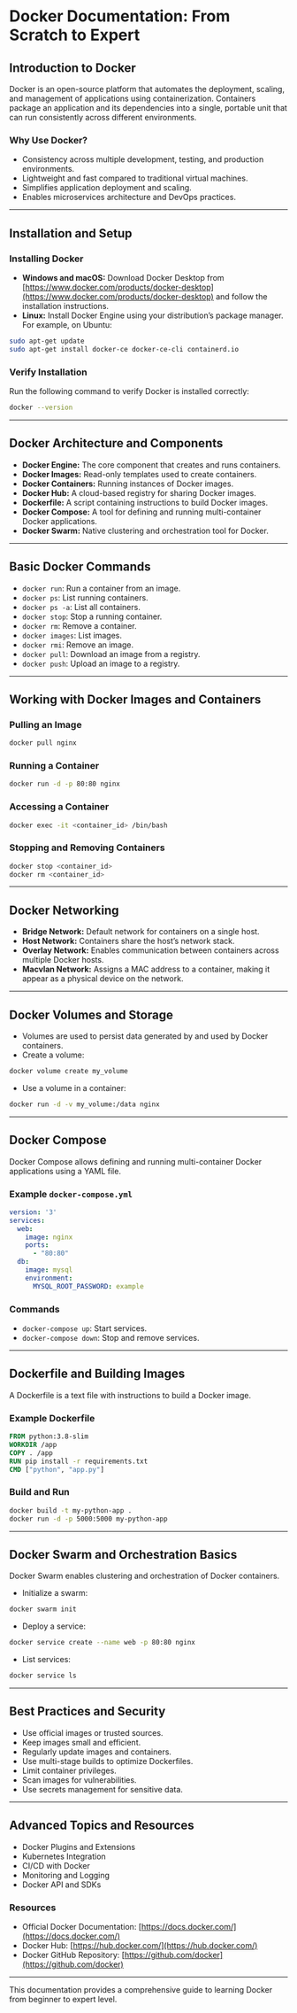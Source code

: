 # Docker Documentation: From Scratch to Expert

## Introduction to Docker

Docker is an open-source platform that automates the deployment, scaling, and management of applications using containerization. Containers package an application and its dependencies into a single, portable unit that can run consistently across different environments.

### Why Use Docker?

- Consistency across multiple development, testing, and production environments.
- Lightweight and fast compared to traditional virtual machines.
- Simplifies application deployment and scaling.
- Enables microservices architecture and DevOps practices.

---

## Installation and Setup

### Installing Docker

- **Windows and macOS:** Download Docker Desktop from [https://www.docker.com/products/docker-desktop](https://www.docker.com/products/docker-desktop) and follow the installation instructions.
- **Linux:** Install Docker Engine using your distribution’s package manager. For example, on Ubuntu:

```bash
sudo apt-get update
sudo apt-get install docker-ce docker-ce-cli containerd.io
```

### Verify Installation

Run the following command to verify Docker is installed correctly:

```bash
docker --version
```

---

## Docker Architecture and Components

- **Docker Engine:** The core component that creates and runs containers.
- **Docker Images:** Read-only templates used to create containers.
- **Docker Containers:** Running instances of Docker images.
- **Docker Hub:** A cloud-based registry for sharing Docker images.
- **Dockerfile:** A script containing instructions to build Docker images.
- **Docker Compose:** A tool for defining and running multi-container Docker applications.
- **Docker Swarm:** Native clustering and orchestration tool for Docker.

---

## Basic Docker Commands

- `docker run`: Run a container from an image.
- `docker ps`: List running containers.
- `docker ps -a`: List all containers.
- `docker stop`: Stop a running container.
- `docker rm`: Remove a container.
- `docker images`: List images.
- `docker rmi`: Remove an image.
- `docker pull`: Download an image from a registry.
- `docker push`: Upload an image to a registry.

---

## Working with Docker Images and Containers

### Pulling an Image

```bash
docker pull nginx
```

### Running a Container

```bash
docker run -d -p 80:80 nginx
```

### Accessing a Container

```bash
docker exec -it <container_id> /bin/bash
```

### Stopping and Removing Containers

```bash
docker stop <container_id>
docker rm <container_id>
```

---

## Docker Networking

- **Bridge Network:** Default network for containers on a single host.
- **Host Network:** Containers share the host’s network stack.
- **Overlay Network:** Enables communication between containers across multiple Docker hosts.
- **Macvlan Network:** Assigns a MAC address to a container, making it appear as a physical device on the network.

---

## Docker Volumes and Storage

- Volumes are used to persist data generated by and used by Docker containers.
- Create a volume:

```bash
docker volume create my_volume
```

- Use a volume in a container:

```bash
docker run -d -v my_volume:/data nginx
```

---

## Docker Compose

Docker Compose allows defining and running multi-container Docker applications using a YAML file.

### Example `docker-compose.yml`

```yaml
version: '3'
services:
  web:
    image: nginx
    ports:
      - "80:80"
  db:
    image: mysql
    environment:
      MYSQL_ROOT_PASSWORD: example
```

### Commands

- `docker-compose up`: Start services.
- `docker-compose down`: Stop and remove services.

---

## Dockerfile and Building Images

A Dockerfile is a text file with instructions to build a Docker image.

### Example Dockerfile

```dockerfile
FROM python:3.8-slim
WORKDIR /app
COPY . /app
RUN pip install -r requirements.txt
CMD ["python", "app.py"]
```

### Build and Run

```bash
docker build -t my-python-app .
docker run -d -p 5000:5000 my-python-app
```

---

## Docker Swarm and Orchestration Basics

Docker Swarm enables clustering and orchestration of Docker containers.

- Initialize a swarm:

```bash
docker swarm init
```

- Deploy a service:

```bash
docker service create --name web -p 80:80 nginx
```

- List services:

```bash
docker service ls
```

---

## Best Practices and Security

- Use official images or trusted sources.
- Keep images small and efficient.
- Regularly update images and containers.
- Use multi-stage builds to optimize Dockerfiles.
- Limit container privileges.
- Scan images for vulnerabilities.
- Use secrets management for sensitive data.

---

## Advanced Topics and Resources

- Docker Plugins and Extensions
- Kubernetes Integration
- CI/CD with Docker
- Monitoring and Logging
- Docker API and SDKs

### Resources

- Official Docker Documentation: [https://docs.docker.com/](https://docs.docker.com/)
- Docker Hub: [https://hub.docker.com/](https://hub.docker.com/)
- Docker GitHub Repository: [https://github.com/docker](https://github.com/docker)

---

This documentation provides a comprehensive guide to learning Docker from beginner to expert level.
